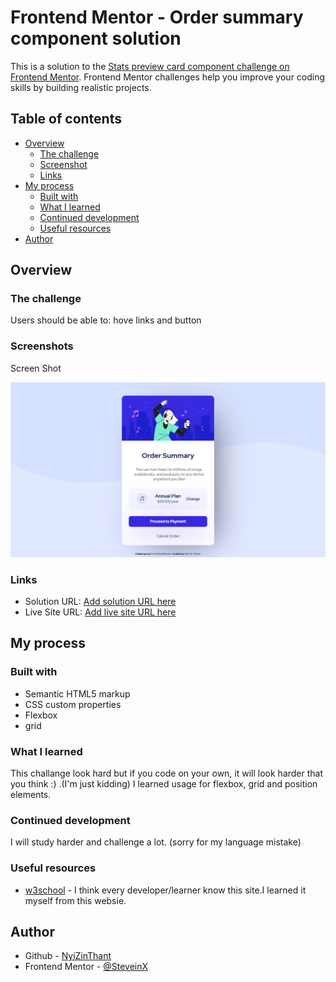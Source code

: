 # Frontend Mentor - Order summary component solution

This is a solution to the [Stats preview card component challenge on Frontend Mentor](https://www.frontendmentor.io/challenges/stats-preview-card-component-8JqbgoU62). Frontend Mentor challenges help you improve your coding skills by building realistic projects. 

## Table of contents

- [Overview](#overview)
  - [The challenge](#the-challenge)
  - [Screenshot](#screenshot)
  - [Links](#links)
- [My process](#my-process)
  - [Built with](#built-with)
  - [What I learned](#what-i-learned)
  - [Continued development](#continued-development)
  - [Useful resources](#useful-resources)
- [Author](#author)


## Overview

### The challenge

Users should be able to:
 hove links and button

### Screenshots
Screen Shot

![screen shot](https://raw.githubusercontent.com/NyiZinThant/order-summary-card/main/screenbud-40c4e71e-fa7b-487e-b970-6df2849fdcc4.png)

### Links

- Solution URL: [Add solution URL here](https://your-solution-url.com)
- Live Site URL: [Add live site URL here](https://your-live-site-url.com)

## My process

### Built with

- Semantic HTML5 markup
- CSS custom properties
- Flexbox
- grid


### What I learned

This challange look hard but if you code on your own, it will look harder that you think :) .(I'm just kidding)
I learned usage for flexbox, grid and position elements.

### Continued development

I will study harder and challenge a lot.
(sorry for my language mistake)

### Useful resources

- [w3school](https://www.w3schools.com/) - I think every developer/learner know this site.I learned it myself from this websie.


## Author

- Github - [NyiZinThant](https://github.com/NyiZinThant)
- Frontend Mentor - [@SteveinX](https://www.frontendmentor.io/profile/SteveinX)
